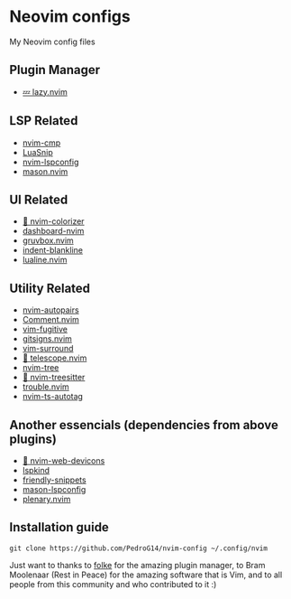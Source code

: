 # Neovim configs
My Neovim config files

## Plugin Manager
- [💤 lazy.nvim](https://github.com/folke/lazy.nvim)

## LSP Related
- [nvim-cmp](https://github.com/hrsh7th/nvim-cmp)
- [LuaSnip](https://github.com/L3MON4D3/LuaSnip)
- [nvim-lspconfig](https://github.com/neovim/nvim-lspconfig)
- [mason.nvim](https://github.com/williamboman/mason.nvim)

## UI Related
- [🎨 nvim-colorizer](https://github.com/norcalli/nvim-colorizer.lua)
- [dashboard-nvim](https://github.com/nvimdev/dashboard-nvim)
- [gruvbox.nvim](https://github.com/ellisonleao/gruvbox.nvim)
- [indent-blankline](https://github.com/lukas-reineke/indent-blankline.nvim)
- [lualine.nvim](https://github.com/nvim-lualine/lualine.nvim)

## Utility Related
- [nvim-autopairs](https://github.com/windwp/nvim-autopairs)
- [Comment.nvim](https://github.com/numToStr/Comment.nvim)
- [vim-fugitive](https://github.com/tpope/vim-fugitive)
- [gitsigns.nvim](https://github.com/lewis6991/gitsigns.nvim)
- [vim-surround](https://github.com/tpope/vim-surround)
- [🔭 telescope.nvim](https://github.com/nvim-telescope/telescope.nvim)
- [nvim-tree](https://github.com/nvim-tree/nvim-tree.lua)
- [🌳 nvim-treesitter](https://github.com/nvim-treesitter/nvim-treesitter)
- [trouble.nvim](https://github.com/folke/trouble.nvim)
- [nvim-ts-autotag](https://github.com/windwp/nvim-ts-autotag)

## Another essencials (dependencies from above plugins)
- [🔣 nvim-web-devicons](https://github.com/nvim-tree/nvim-web-devicons)
- [lspkind](https://github.com/onsails/lspkind.nvim)
- [friendly-snippets](https://github.com/rafamadriz/friendly-snippets)
- [mason-lspconfig](https://github.com/williamboman/mason-lspconfig.nvim)
- [plenary.nvim](https://github.com/nvim-lua/plenary.nvim)

## Installation guide
    git clone https://github.com/PedroG14/nvim-config ~/.config/nvim


Just want to thanks to [folke](https://github.com/folke) for the amazing plugin manager, to Bram Moolenaar (Rest in Peace) for the amazing software that is Vim, and to all people from this community and who contributed to it :)
